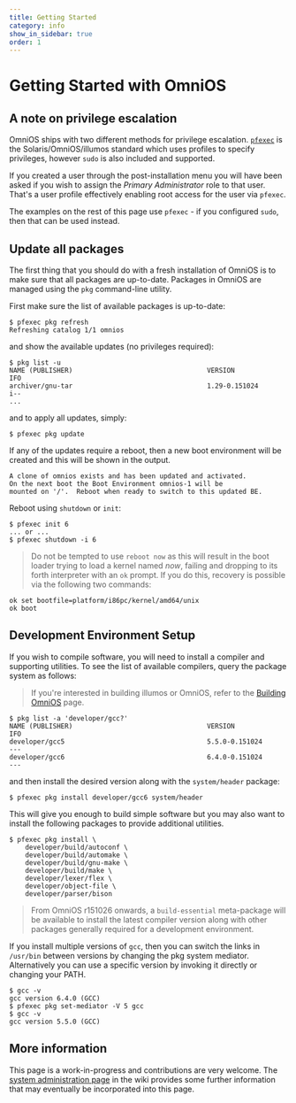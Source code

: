 ```yaml
---
title: Getting Started
category: info
show_in_sidebar: true
order: 1
---
```


# Getting Started with OmniOS

## A note on privilege escalation

OmniOS ships with two different methods for privilege escalation.
[`pfexec`](http://illumos.org/man/pfexec) is the Solaris/OmniOS/illumos
standard which uses profiles to specify privileges, however `sudo` is also
included and supported.

If you created a user through the post-installation menu you
will have been asked if you wish to assign the _Primary Administrator_ role
to that user. That's a user profile effectively enabling root access for
the user via `pfexec`.

The examples on the rest of this page use `pfexec` - if you configured
`sudo`, then that can be used instead.

## Update all packages

The first thing that you should do with a fresh installation of OmniOS is to
make sure that all packages are up-to-date. Packages in OmniOS are managed
using the `pkg` command-line utility.

First make sure the list of available packages is up-to-date:

```terminal
$ pfexec pkg refresh
Refreshing catalog 1/1 omnios
```

and show the available updates (no privileges required):

```terminal
$ pkg list -u
NAME (PUBLISHER)                                  VERSION                    IFO
archiver/gnu-tar                                  1.29-0.151024              i--
...
```

and to apply all updates, simply:

```terminal
$ pfexec pkg update
```

If any of the updates require a reboot, then a new boot environment will be
created and this will be shown in the output.

```terminal
A clone of omnios exists and has been updated and activated.
On the next boot the Boot Environment omnios-1 will be
mounted on '/'.  Reboot when ready to switch to this updated BE.
```

Reboot using `shutdown` or `init`:

```terminal
$ pfexec init 6
... or ...
$ pfexec shutdown -i 6 
```

> Do not be tempted to use `reboot now` as this will result in the boot loader
> trying to load a kernel named _now_, failing and dropping to its forth
> interpreter with an `ok` prompt. If you do this, recovery is possible via
> the following two commands:
```
ok set bootfile=platform/i86pc/kernel/amd64/unix
ok boot
```

## Development Environment Setup

If you wish to compile software, you will need to install a compiler and
supporting utilities. To see the list of available compilers, query the
package system as follows:

> If you're interested in building illumos or OmniOS, refer to
> the [Building OmniOS](/dev/build_instructions.html) page.

```terminal
$ pkg list -a 'developer/gcc?'
NAME (PUBLISHER)                                  VERSION                    IFO
developer/gcc5                                    5.5.0-0.151024             ---
developer/gcc6                                    6.4.0-0.151024             ---
```

and then install the desired version along with the `system/header` package:

```terminal
$ pfexec pkg install developer/gcc6 system/header
```

This will give you enough to build simple software but you may also want to
install the following packages to provide additional utilities.

```terminal
$ pfexec pkg install \
	developer/build/autoconf \
	developer/build/automake \
	developer/build/gnu-make \
	developer/build/make \
	developer/lexer/flex \
	developer/object-file \
	developer/parser/bison
```

> From OmniOS r151026 onwards, a `build-essential` meta-package will be
> available to install the latest compiler version along with other packages
> generally required for a development environment.

If you install multiple versions of `gcc`, then you can switch the links in
`/usr/bin` between versions by changing the pkg system mediator. Alternatively
you can use a specific version by invoking it directly or changing your PATH.

```terminal
$ gcc -v
gcc version 6.4.0 (GCC)
$ pfexec pkg set-mediator -V 5 gcc
$ gcc -v
gcc version 5.5.0 (GCC)
```

## More information

This page is a work-in-progress and contributions are very welcome. The
[system administration page](http://wiki.omniosce.org/GeneralAdministration)
in the wiki provides some further information that may eventually be
incorporated into this page.

